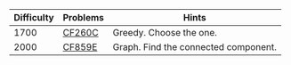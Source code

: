 | Difficulty | Problems | Hints |
| -------- | -------- | -------- |
| 1700 | [CF260C](https://codeforces.com/problemset/problem/260/C) | Greedy. Choose the one. |
| 2000 | [CF859E](https://codeforces.com/problemset/problem/859/E) | Graph. Find the connected component. |
